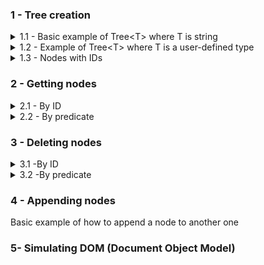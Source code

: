 
### 1 - Tree creation
<details>
 <summary>1.1 - Basic example of Tree&lt;T> where T is string </summary>
 <br>

 ![](src/SyntaxChecked.FluentSimpleTree.Examples/SyntaxChecked.FluentSimpleTree.Examples/TreeCreation/basictree1.svg)

 Code:
 ```csharp
      var myTree = new Tree<string>("a");
      var root = myTree.RootNode; //a

      root
        .AddChildren(new[] { "b", "c", "d", "g" })[1] //c
          .AddChildren(new[] { "e", "f" })[0] //e
            .AddChildren(new[] { "h", "i" })[0] //h
            .Parent //e
          .NextSibling //f
            .AddChildren(new[] { "j" })[0] //j
              .AddChildren(new[] { "r", "s", "t" })[2] //t
                .AddChildren(new[] { "z", "k" });
 ```
 Output:

 ![](src/SyntaxChecked.FluentSimpleTree.Examples/SyntaxChecked.FluentSimpleTree.Examples/TreeCreation/output1.png)

 [Full code here](src/SyntaxChecked.FluentSimpleTree.Examples/SyntaxChecked.FluentSimpleTree.Examples/TreeCreation/Example1.cs).
 <hr>
</details>

<details>
 <summary>1.2 - Example of Tree&lt;T> where T is a user-defined type</summary>
 <img src="https://upload.wikimedia.org/wikipedia/commons/thumb/8/8e/Family_tree.svg/1024px-Family_tree.svg.png" width="60%"/>

 Code:
 ```csharp
       var p1 = new Person("Lucas") { Age = 80 };
       var p2 = new Person("Mary") { Age = 60 };
       var p3 = new Person("Jason") { Age = 58 };
       var p4 = new Person("Peter") { Age = 55 };
       var p5 = new Person("Fred") { Age = 35 };
       var p6 = new Person("Jane") { Age = 32 };
       var p7 = new Person("Sean") { Age = 29 };
       var p8 = new Person("Jessica") { Age = 31 };
       var p9 = new Person("Hannah") { Age = 33 };
       var p10 = new Person("Joseph") { Age = 12 };
       var p11 = new Person("John") { Age = 8 };
       var p12 = new Person("Laura") { Age = 3 };

      var myTree = new Tree<Person>(p1);
      var root = myTree.RootNode; //Lucas

      root
        .AddChildren(new Person[] { p2, p3, p4 })[0] //Mary
          .AddChildren(new Person[] { p5, p6 })[0] //Fred
          .Parent //Mary
        .NextSibling //Jason
          .AddChildren(new Person[] { p7, p8, p9 })[1] //Jessica
            .AddChildren(new Person[] { p10, p11, p12 });
 ```
 Output:

 ![](src/SyntaxChecked.FluentSimpleTree.Examples/SyntaxChecked.FluentSimpleTree.Examples/TreeCreation/output2.png)

 [Full code here](src/SyntaxChecked.FluentSimpleTree.Examples/SyntaxChecked.FluentSimpleTree.Examples/TreeCreation/Example2.cs).
 <hr>
</details>

<details>
 <summary>1.3 - Nodes with IDs</summary>
 <br>

 <img src="src/SyntaxChecked.FluentSimpleTree.Examples/SyntaxChecked.FluentSimpleTree.Examples/TreeCreation/tree_ids.svg" width="75%"/>

 <p></p>

 Code:
 ```csharp
       var myTree = new Tree<string>();
       var root = myTree.RootNode;

       root
         .AddChildren(new[] { ("CEO", "John Smith") })[0] //CEO
           .AddChildren(new[] { ("VP_Marketing", "Susan Jones"),
                                ("VP_Sales", "Rachel Parker"),
                                ("VP_Production", "Tom Allen") })[0] //VP Marketing
             .AddChildren(new[] { ("Manager1", "Alice Johnson") })[0] //Manager1
             .Parent //VP Marketing
           .NextSibling //VP Sales
             .AddChildren(new[] { ("Manager2", "Michael Gross") })[0] //Manager2
             .Parent //VP Sales
           .NextSibling //VP Production
             .AddChildren(new[] { ("Manager3", "Kathy Roberts") }); //Manager3
 ```
 Output:

 ![](src/SyntaxChecked.FluentSimpleTree.Examples/SyntaxChecked.FluentSimpleTree.Examples/TreeCreation/output3.png)

 [Full code here](src/SyntaxChecked.FluentSimpleTree.Examples/SyntaxChecked.FluentSimpleTree.Examples/TreeCreation/Example3.cs).
 <hr>
</details>

### 2 - Getting nodes
<details>
 <summary>2.1 - By ID</summary>
 <br>

 <img src="src/SyntaxChecked.FluentSimpleTree.Examples/SyntaxChecked.FluentSimpleTree.Examples/NodeSearching/node_searching.svg" width="75%"/>

 <p></p>

 Code:
 ```csharp
      var myTree = new Tree<string>("a");
      var root = myTree.RootNode; //a

      root
        .AddChildren(new[] { ("CEO", "John Smith") })[0] //CEO
          .AddChildren(new[] { ("VP_Marketing", "Susan Jones"),
                               ("VP_Sales", "Rachel Parker"),
                               ("VP_Production", "Tom Allen") })[0] //VP Marketing
            .AddChildren(new[] { ("Manager1", "Alice Johnson") })[0] //Manager1
            .Parent //VP Marketing
          .NextSibling //VP Sales
            .AddChildren(new[] { ("Manager2", "Michael Gross") })[0] //Manager2
            .Parent //VP Sales
          .NextSibling //VP Production
            .AddChildren(new[] { ("Manager3", "Kathy Roberts") }); //Manager3

      //You can search the whole tree
      var vp_sales = myTree.GetNodeById("VP_Sales");

      //Or from a specific node
      var manager3 = root.GetDescendant("Manager3");
 ```
 Output:

 ![](src/SyntaxChecked.FluentSimpleTree.Examples/SyntaxChecked.FluentSimpleTree.Examples/NodeSearching/output1.png)

 [Full code here](src/SyntaxChecked.FluentSimpleTree.Examples/SyntaxChecked.FluentSimpleTree.Examples/NodeSearching/Example4.cs).
 <hr>
</details>

<details>
 <summary>2.2 - By predicate</summary>
 <details>
  <summary>2.2.1 - Tree&lt;T> where T is a value type</summary>
  <br>

  <img src="src/SyntaxChecked.FluentSimpleTree.Examples/SyntaxChecked.FluentSimpleTree.Examples/NodeSearching/node_searching_2.svg" width="40%"/>

  <p></p>

  Code:
  ```csharp
        var myTree = new Tree<int>(34);
        var root = myTree.RootNode;

        root
          .AddChildren(new[] { 21, 13 })[0] //21
            .AddChildren(new[] { 13, 8 })[0] //13
              .AddChildren(new[] { 8, 5 })[0] //8
                .AddChildren(new[] { 5, 3 })[0] //5
                  .AddChildren(new[] { 3, 2 })[0] //3
                    .AddChildren(new[] { 2, 1 })[0] //2
                      .AddChildren(new[] { 1, 1 });

        var oddElements = myTree
                            .GetNodes(data => data % 2 != 0)
                            .Select(node => node.Data);

        var EvenElements = myTree
                            .GetNodes(data => data % 2 == 0)
                            .Select(node => node.Data);

        foreach (var number in oddElements)
          Console.Write(number + " ");

        Console.WriteLine();

        foreach (var number in EvenElements)
          Console.Write(number + " ");
  ```
  Output:

  ![](src/SyntaxChecked.FluentSimpleTree.Examples/SyntaxChecked.FluentSimpleTree.Examples/NodeSearching/output2.png)

  [Full code here](src/SyntaxChecked.FluentSimpleTree.Examples/SyntaxChecked.FluentSimpleTree.Examples/NodeSearching/Example5.cs).
  <hr>
 </details>

 <details>
  <summary>2.2.2 - Tree&lt;string></summary>
 </details>
 <details>
  <summary>2.2.3 - Tree&lt;T> where T is a reference type</summary>
 </details>
</details>

### 3 - Deleting nodes
<details>
 <summary>3.1 -By ID</summary>
<hr>
</details>

<details>
 <summary>3.2 -By predicate</summary>
 <hr>
</details>

### 4 - Appending nodes
Basic example of how to append a node to another one

### 5- Simulating DOM (Document Object Model)
